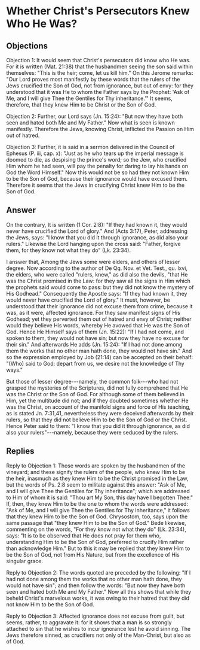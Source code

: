 # Whether Christ's Persecutors Knew Who He Was?

## Objections

Objection 1: It would seem that Christ's persecutors did know who He was. For it is written (Mat. 21:38) that the husbandmen seeing the son said within themselves: "This is the heir; come, let us kill him." On this Jerome remarks: "Our Lord proves most manifestly by these words that the rulers of the Jews crucified the Son of God, not from ignorance, but out of envy: for they understood that it was He to whom the Father says by the Prophet: 'Ask of Me, and I will give Thee the Gentiles for Thy inheritance.'" It seems, therefore, that they knew Him to be Christ or the Son of God.

Objection 2: Further, our Lord says (Jn. 15:24): "But now they have both seen and hated both Me and My Father." Now what is seen is known manifestly. Therefore the Jews, knowing Christ, inflicted the Passion on Him out of hatred.

Objection 3: Further, it is said in a sermon delivered in the Council of Ephesus (P. iii, cap. x): "Just as he who tears up the imperial message is doomed to die, as despising the prince's word; so the Jew, who crucified Him whom he had seen, will pay the penalty for daring to lay his hands on God the Word Himself." Now this would not be so had they not known Him to be the Son of God, because their ignorance would have excused them. Therefore it seems that the Jews in crucifying Christ knew Him to be the Son of God.

## Answer

On the contrary, It is written (1 Cor. 2:8): "If they had known it, they would never have crucified the Lord of glory." And (Acts 3:17), Peter, addressing the Jews, says: "I know that you did it through ignorance, as did also your rulers." Likewise the Lord hanging upon the cross said: "Father, forgive them, for they know not what they do" (Lk. 23:34).

I answer that, Among the Jews some were elders, and others of lesser degree. Now according to the author of De Qq. Nov. et Vet. Test., qu. lxvi, the elders, who were called "rulers, knew," as did also the devils, "that He was the Christ promised in the Law: for they saw all the signs in Him which the prophets said would come to pass: but they did not know the mystery of His Godhead." Consequently the Apostle says: "If they had known it, they would never have crucified the Lord of glory." It must, however, be understood that their ignorance did not excuse them from crime, because it was, as it were, affected ignorance. For they saw manifest signs of His Godhead; yet they perverted them out of hatred and envy of Christ; neither would they believe His words, whereby He avowed that He was the Son of God. Hence He Himself says of them (Jn. 15:22): "If I had not come, and spoken to them, they would not have sin; but now they have no excuse for their sin." And afterwards He adds (Jn. 15:24): "If I had not done among them the works that no other man hath done, they would not have sin." And so the expression employed by Job (21:14) can be accepted on their behalf: "(Who) said to God: depart from us, we desire not the knowledge of Thy ways."

But those of lesser degree---namely, the common folk---who had not grasped the mysteries of the Scriptures, did not fully comprehend that He was the Christ or the Son of God. For although some of them believed in Him, yet the multitude did not; and if they doubted sometimes whether He was the Christ, on account of the manifold signs and force of His teaching, as is stated Jn. 7:31,41, nevertheless they were deceived afterwards by their rulers, so that they did not believe Him to be the Son of God or the Christ. Hence Peter said to them: "I know that you did it through ignorance, as did also your rulers"---namely, because they were seduced by the rulers.

## Replies

Reply to Objection 1: Those words are spoken by the husbandmen of the vineyard; and these signify the rulers of the people, who knew Him to be the heir, inasmuch as they knew Him to be the Christ promised in the Law, but the words of Ps. 2:8 seem to militate against this answer: "Ask of Me, and I will give Thee the Gentiles for Thy inheritance"; which are addressed to Him of whom it is said: "Thou art My Son, this day have I begotten Thee." If, then, they knew Him to be the one to whom the words were addressed: "Ask of Me, and I will give Thee the Gentiles for Thy inheritance," it follows that they knew Him to be the Son of God. Chrysostom, too, says upon the same passage that "they knew Him to be the Son of God." Bede likewise, commenting on the words, "For they know not what they do" (Lk. 23:34), says: "It is to be observed that He does not pray for them who, understanding Him to be the Son of God, preferred to crucify Him rather than acknowledge Him." But to this it may be replied that they knew Him to be the Son of God, not from His Nature, but from the excellence of His singular grace.

Reply to Objection 2: The words quoted are preceded by the following: "If I had not done among them the works that no other man hath done, they would not have sin"; and then follow the words: "But now they have both seen and hated both Me and My Father." Now all this shows that while they beheld Christ's marvelous works, it was owing to their hatred that they did not know Him to be the Son of God.

Reply to Objection 3: Affected ignorance does not excuse from guilt, but seems, rather, to aggravate it: for it shows that a man is so strongly attached to sin that he wishes to incur ignorance lest he avoid sinning. The Jews therefore sinned, as crucifiers not only of the Man-Christ, but also as of God.
